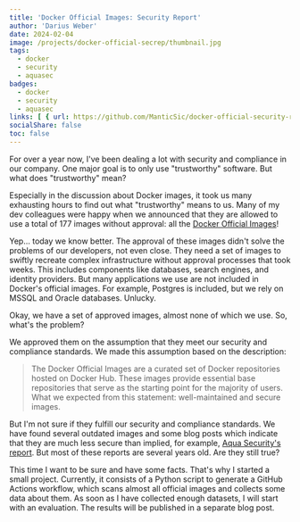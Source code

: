 ```yaml
---
title: 'Docker Official Images: Security Report'
author: 'Darius Weber'
date: 2024-02-04
image: /projects/docker-official-secrep/thumbnail.jpg
tags:
  - docker
  - security
  - aquasec
badges:
  - docker
  - security
  - aquasec
links: [ { url: https://github.com/ManticSic/docker-official-security-report, icon: fab fa-github } ]
socialShare: false
toc: false
---
```


For over a year now, I've been dealing a lot with security and compliance in our company. One major goal is to only use "trustworthy" software. But what does "trustworthy" mean?

Especially in the discussion about Docker images, it took us many exhausting hours to find out what "trustworthy" means to us.
Many of my dev colleagues were happy when we announced that they are allowed to use a total of 177 images without approval: all the [Docker Official Images][1]!

Yep... today we know better. The approval of these images didn't solve the problems of our developers, not even close. They need a set of images to swiftly recreate complex infrastructure without approval processes that took weeks. This includes components like databases, search engines, and identity providers. But many applications we use are not included in Docker's official images. For example, Postgres is included, but we rely on MSSQL and Oracle databases. Unlucky.

Okay, we have a set of approved images, almost none of which we use. So, what's the problem?

We approved them on the assumption that they meet our security and compliance standards. We made this assumption based on the description:
> The Docker Official Images are a curated set of Docker repositories hosted on Docker Hub.
> These images provide essential base repositories that serve as the starting point for the majority of users.
What we expected from this statement: well-maintained and secure images.

But I'm not sure if they fulfill our security and compliance standards. We have found several outdated images and some blog posts which indicate that they are much less secure than implied, for example, [Aqua Security's report][2]. But most of these reports are several years old. Are they still true?

This time I want to be sure and have some facts. That's why I started a small project.
Currently, it consists of a Python script to generate a GitHub Actions workflow, which scans almost all official images and collects some data about them. As soon as I have collected enough datasets, I will start with an evaluation. The results will be published in a separate blog post.

[1]: https://docs.docker.com/trusted-content/official-images/
[2]: https://blog.aquasec.com/docker-official-images
